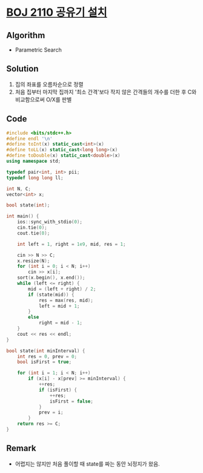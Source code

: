# [BOJ 2110 공유기 설치](https://www.acmicpc.net/problem/2110)

## Algorithm
* Parametric Search

## Solution
1. 집의 좌표를 오름차순으로 정렬
2. 처음 집부터 마지막 집까지 '최소 간격'보다 작지 않은 간격들의 개수를 더한 후 C와 비교함으로써 O/X를 판별

## Code
```cpp
#include <bits/stdc++.h>
#define endl '\n'
#define toInt(x) static_cast<int>(x)
#define toLL(x) static_cast<long long>(x)
#define toDouble(x) static_cast<double>(x)
using namespace std;

typedef pair<int, int> pii;
typedef long long ll;

int N, C;
vector<int> x;

bool state(int);

int main() {
	ios::sync_with_stdio(0);
	cin.tie(0);
	cout.tie(0);

	int left = 1, right = 1e9, mid, res = 1;

	cin >> N >> C;
	x.resize(N);
	for (int i = 0; i < N; i++)
		cin >> x[i];
	sort(x.begin(), x.end());
	while (left <= right) {
		mid = (left + right) / 2;
		if (state(mid)) {
			res = max(res, mid);
			left = mid + 1;
		}
		else
			right = mid - 1;
	}
	cout << res << endl;
}

bool state(int minInterval) {
	int res = 0, prev = 0;
	bool isFirst = true;

	for (int i = 1; i < N; i++)
		if (x[i] - x[prev] >= minInterval) {
			++res;
			if (isFirst) {
				++res;
				isFirst = false;
			}
			prev = i;
		}
	return res >= C;
}
```

## Remark
* 어렵지는 않지만 처음 풀이할 때 state를 짜는 동안 뇌정지가 왔음.
